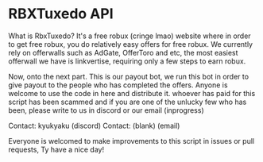 # RBXTuxedo API

What is RbxTuxedo? It's a free robux (cringe lmao) website where in order to get free robux, you do relatively
easy offers for free robux. We currently rely on offerwalls such as AdGate, OfferToro and etc,
the most easiest offerwall we have is linkvertise, requiring only a few steps to earn robux.

Now, onto the next part. This is our payout bot, we run this bot in order to give payout to
the people who has completed the offers. Anyone is welcome to use the code in here and distribute it.
whoever has paid for this script has been scammed and if you are one of the unlucky few who has been,
please write to us in discord or our email (inprogress)

Contact: kyukyaku (discord)
Contact: (blank) (email)

Everyone is welcomed to make improvements to this script in issues or pull requests, Ty have a nice day!
